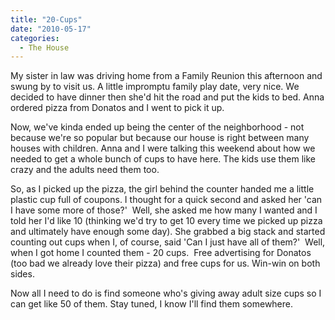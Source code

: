 ```yaml
---
title: "20-Cups"
date: "2010-05-17"
categories: 
  - The House
---
```


My sister in law was driving home from a Family Reunion this afternoon and swung by to visit us. A little impromptu family play date, very nice. We decided to have dinner then she'd hit the road and put the kids to bed. Anna ordered pizza from Donatos and I went to pick it up.

Now, we've kinda ended up being the center of the neighborhood - not because we're so popular but because our house is right between many houses with children. Anna and I were talking this weekend about how we needed to get a whole bunch of cups to have here. The kids use them like crazy and the adults need them too.

So, as I picked up the pizza, the girl behind the counter handed me a little plastic cup full of coupons. I thought for a quick second and asked her 'can I have some more of those?'  Well, she asked me how many I wanted and I told her I'd like 10 (thinking we'd try to get 10 every time we picked up pizza and ultimately have enough some day). She grabbed a big stack and started counting out cups when I, of course, said 'Can I just have all of them?'  Well, when I got home I counted them - 20 cups.  Free advertising for Donatos (too bad we already love their pizza) and free cups for us. Win-win on both sides.

Now all I need to do is find someone who's giving away adult size cups so I can get like 50 of them. Stay tuned, I know I'll find them somewhere.
